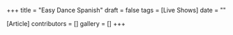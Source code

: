 +++
title = "Easy Dance Spanish"
draft = false
tags = [Live Shows]
date = ""

[Article]
contributors = []
gallery = []
+++